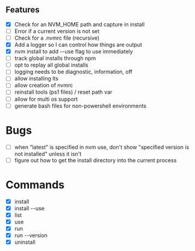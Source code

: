 ## Features

- [x] Check for an NVM_HOME path and capture in install
- [ ] Error if a current version is not set
- [ ] Check for a .nvmrc file (recursive)
- [x] Add a logger so I can control how things are output
- [x] nvm install to add --use flag to use immediately
- [ ] track global installs through npm
- [ ] opt to replay all global installs
- [ ] logging needs to be diagnostic, information, off
- [ ] allow installing lts
- [ ] allow creation of nvmrc
- [ ] reinstall tools (ps1 files) / reset path var
- [ ] allow for multi os support
- [ ] generate bash files for non-powershell environments

# Bugs

- [ ] when "latest" is specified in nvm use, don't show "specified version is not installed" unless it isn't
- [ ] figure out how to get the install directory into the current process

# Commands

- [x] install
- [x] install --use
- [x] list
- [x] use
- [x] run
- [x] run --version
- [x] uninstall 
